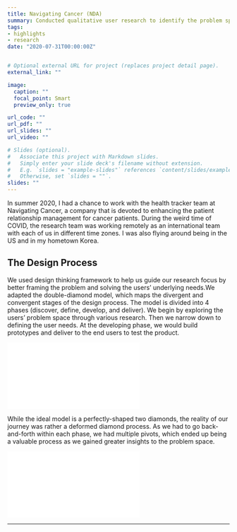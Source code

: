 ```yaml
---
title: Navigating Cancer (NDA)
summary: Conducted qualitative user research to identify the problem space and propose features that would enhance the current health tracker experience ...
tags:
- highlights
- research
date: "2020-07-31T00:00:00Z"


# Optional external URL for project (replaces project detail page).
external_link: ""

image:
  caption: ""
  focal_point: Smart
  preview_only: true

url_code: ""
url_pdf: ""
url_slides: ""
url_video: ""

# Slides (optional).
#   Associate this project with Markdown slides.
#   Simply enter your slide deck's filename without extension.
#   E.g. `slides = "example-slides"` references `content/slides/example-slides.md`.
#   Otherwise, set `slides = ""`.
slides: ""
---
```


In summer 2020, I had a chance to work with the health tracker team at Navigating Cancer, a company that is devoted to enhancing the patient relationship management for cancer patients. During the weird time of COVID, the research team was working remotely as an international team with each of us in different time zones. I was also flying around being in the US and in my hometown Korea.


## The Design Process
We used design thinking framework to help us guide our research focus by better framing the problem and solving the users’ underlying needs.We adapted the double-diamond model, which maps the divergent and convergent stages of the design process. The model is divided into 4 phases (discover, define, develop, and deliver). We begin by exploring the users’ problem space through various research. Then we narrow down to defining the user needs. At the developing phase, we would build prototypes and deliver to the end users to test the product.

![](/pdf/navigating-cancer-resources/double-diamond.pdf)

While the ideal model is a perfectly-shaped two diamonds, the reality of our journey was rather a deformed diamond process. As we had to go back-and-forth within each phase, we had multiple pivots, which ended up being a valuable process as we gained greater insights to the problem space.

![](/pdf/navigating-cancer-resources/deformed-diamond.pdf)

---
<br>

